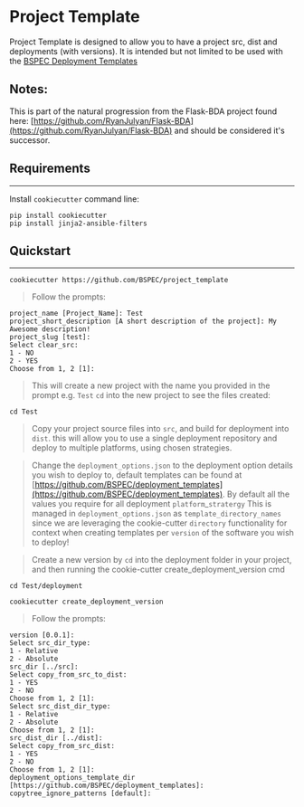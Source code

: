 # Project Template
Project Template is designed to allow you to have a project src, dist and deployments (with versions). It is intended but not limited to be used with the [BSPEC Deployment Templates](https://github.com/BSPEC/deployment_templates)

## Notes:
This is part of the natural progression from the Flask-BDA project found here: [https://github.com/RyanJulyan/Flask-BDA](https://github.com/RyanJulyan/Flask-BDA) and should be considered it's successor.

## Requirements
------------
Install `cookiecutter` command line: 
```shell
pip install cookiecutter
pip install jinja2-ansible-filters

```

## Quickstart
------------
```shell
cookiecutter https://github.com/BSPEC/project_template

```

> Follow the prompts:
```shell
project_name [Project_Name]: Test
project_short_description [A short description of the project]: My Awesome description!
project_slug [test]:
Select clear_src:
1 - NO
2 - YES
Choose from 1, 2 [1]:

```

> This will create a new project with the name you provided in the prompt e.g. `Test`
> `cd` into the new project to see the files created:
```shell
cd Test

```

> Copy your project source files into `src`, and build for deployment into `dist`. this will allow you to use a single deployment repository and deploy to multiple platforms, using chosen strategies.

> Change the `deployment_options.json` to the deployment option details you wish to deploy to, default templates can be found at [https://github.com/BSPEC/deployment_templates](https://github.com/BSPEC/deployment_templates).
> By default all the values you require for all deployment `platform`_`stratergy`
> This is managed in `deployment_options.json` as `template_directory_names` since we are leveraging the cookie-cutter `directory` functionality for context when creating templates per `version` of the software you wish to deploy!

> Create a new version by `cd` into the deployment folder in your project, and then running the cookie-cutter create_deployment_version cmd
```shell
cd Test/deployment

cookiecutter create_deployment_version

```

> Follow the prompts:
```shell
version [0.0.1]:
Select src_dir_type:
1 - Relative
2 - Absolute
src_dir [../src]:
Select copy_from_src_to_dist:
1 - YES
2 - NO
Choose from 1, 2 [1]:
Select src_dist_dir_type:
1 - Relative
2 - Absolute
Choose from 1, 2 [1]:
src_dist_dir [../dist]:
Select copy_from_src_dist:
1 - YES
2 - NO
Choose from 1, 2 [1]:
deployment_options_template_dir [https://github.com/BSPEC/deployment_templates]:
copytree_ignore_patterns [default]:
```
